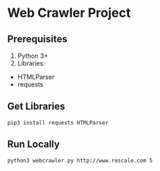 # Web Crawler Project

## Prerequisites
1. Python 3+
2. Libraries:
  * HTMLParser
  * requests 

## Get Libraries
```
pip3 install requests HTMLParser

``` 

## Run Locally

```
python3 webcrawler.py http://www.rescale.com 5

```
